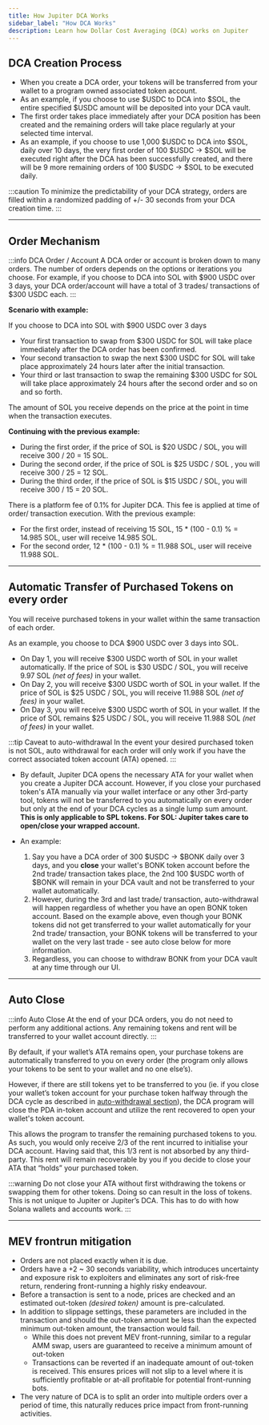 ```yaml
---
title: How Jupiter DCA Works
sidebar_label: "How DCA Works"
description: Learn how Dollar Cost Averaging (DCA) works on Jupiter
---
```


<head>
    <title>How Dollar Cost Averaging Works on Jupiter</title>
    <meta name="twitter:card" content="summary" />
</head>

## DCA Creation Process

- When you create a DCA order, your tokens will be transferred from your wallet to a program owned associated token account.
- As an example, if you choose to use $USDC to DCA into $SOL, the entire specified $USDC amount will be deposited into your DCA vault.
- The first order takes place immediately after your DCA position has been created and the remaining orders will take place regularly at your selected time interval.
- As an example, if you choose to use 1,000 $USDC to DCA into $SOL, daily over 10 days, the very first order of 100 $USDC -> $SOL will be executed right after the DCA has been successfully created, and there will be 9 more remaining orders of 100 $USDC -> $SOL to be executed daily.

:::caution
To minimize the predictability of your DCA strategy, orders are filled within a randomized padding of +/- 30 seconds from your DCA creation time.
:::

---

## Order Mechanism

:::info DCA Order / Account
A DCA order or account is broken down to many orders. The number of orders depends on the options or iterations you choose. For example, if you choose to DCA into SOL with $900 USDC over 3 days, your DCA order/account will have a total of 3 trades/ transactions of $300 USDC each.
:::

**Scenario with example:**

If you choose to DCA into SOL with $900 USDC over 3 days
- Your first transaction to swap from $300 USDC for SOL will take place immediately after the DCA order has been confirmed.
- Your second transaction to swap the next $300 USDC for SOL will take place approximately 24 hours later after the initial transaction.
- Your third or last transaction to swap the remaining $300 USDC for SOL will take place approximately 24 hours after the second order and so on and so forth.

The amount of SOL you receive depends on the price at the point in time when the transaction executes.

**Continuing with the previous example:**
- During the first order, if the price of SOL is $20 USDC / SOL, you will receive 300 / 20 = 15 SOL.
- During the second order, if the price of SOL is $25 USDC / SOL , you will receive 300 / 25 = 12 SOL.
- During the third order, if the price of SOL is $15 USDC / SOL, you will receive 300 / 15 = 20 SOL.

There is a platform fee of 0.1% for Jupiter DCA. This fee is applied at time of order/ transaction execution.
With the previous example:
- For the first order, instead of receiving 15 SOL, 15 * (100 - 0.1) % = 14.985 SOL, user will receive 14.985 SOL.
- For the second order, 12 * (100 - 0.1) % = 11.988 SOL, user will receive 11.988 SOL.

---

## Automatic Transfer of Purchased Tokens on every order

You will receive purchased tokens in your wallet within the same transaction of each order.

As an example, you choose to DCA $900 USDC over 3 days into SOL.

- On Day 1, you will receive $300 USDC worth of SOL in your wallet automatically. If the price of SOL is $30 USDC / SOL, you will receive 9.97 SOL *(net of fees)* in your wallet.
- On Day 2, you will receive $300 USDC worth of SOL in your wallet. If the price of SOL is $25 USDC / SOL, you will receive 11.988 SOL *(net of fees)* in your wallet.
- On Day 3, you will receive $300 USDC worth of SOL in your wallet. If the price of SOL remains $25 USDC / SOL, you will receive 11.988 SOL *(net of fees)* in your wallet.

:::tip Caveat to auto-withdrawal
In the event your desired purchased token is not SOL, auto withdrawal for each order will only work if you have the correct associated token account (ATA) opened.
:::

- By default, Jupiter DCA opens the necessary ATA for your wallet when you create a Jupiter DCA account. However, if you close your purchased token's ATA manually via your wallet interface or any other 3rd-party tool, tokens will not be transferred to you automatically on every order but only at the end of your DCA cycles as a single lump sum amount. **This is only applicable to SPL tokens. For SOL: Jupiter takes care to open/close your wrapped account.**

- An example:
  1. Say you have a DCA order of 300 $USDC -> $BONK daily over 3 days, and you **close** your wallet's BONK token account before the 2nd trade/ transaction takes place, the 2nd 100 $USDC worth of $BONK will remain in your DCA vault and not be transferred to your wallet automatically.
  1. However, during the 3rd and last trade/ transaction, auto-withdrawal will happen regardless of whether you have an open BONK token account. Based on the example above, even though your BONK tokens did not get transferred to your wallet automatically for your 2nd trade/ transaction, your BONK tokens will be transferred to your wallet on the very last trade - see auto close below for more information.
  1. Regardless, you can choose to withdraw BONK from your DCA vault at any time through our UI.

---

## Auto Close

:::info Auto Close
At the end of your DCA orders, you do not need to perform any additional actions. Any remaining tokens and rent will be transferred to your wallet account directly.
:::

By default, if your wallet’s ATA remains open, your purchase tokens are automatically transferred to you on every order (the program only allows your tokens to be sent to your wallet and no one else’s).

However, if there are still tokens yet to be transferred to you (ie. if you close your wallet’s token account for your purchase token halfway through the DCA cycle as described in [auto-withdrawal section](https://station.jup.ag/guides/dca/how-dca-work#automatic-transfer-of-purchased-tokens-on-every-order)), the DCA program will close the PDA in-token account and utilize the rent recovered to open your wallet's token account.

This allows the program to transfer the remaining purchased tokens to you. As such, you would only receive 2/3 of the rent incurred to initialise your DCA account. Having said that, this 1/3 rent is not absorbed by any third-party. This rent will remain recoverable by you if you decide to close your ATA that “holds” your purchased token.

:::warning
Do not close your ATA without first withdrawing the tokens or swapping them for other tokens. Doing so can result in the loss of tokens. This is not unique to Jupiter or Jupiter’s DCA. This has to do with how Solana wallets and accounts work.
:::

---

## MEV frontrun mitigation

- Orders are not placed exactly when it is due.
- Orders have a +2 ~ 30 seconds variability, which introduces uncertainty and exposure risk to exploiters and eliminates any sort of risk-free return, rendering front-running a highly risky endeavour.
- Before a transaction is sent to a node, prices are checked and an estimated out-token *(desired token)* amount is pre-calculated.
- In addition to slippage settings, these parameters are included in the transaction and should the out-token amount be less than the expected minimum out-token amount, the transaction would fail.
    - While this does not prevent MEV front-running, similar to a regular AMM swap, users are guaranteed to receive a minimum amount of out-token
    - Transactions can be reverted if an inadequate amount of out-token is received. This ensures prices will not slip to a level where it is sufficiently profitable or at-all profitable for potential front-running bots.
- The very nature of DCA is to split an order into multiple orders over a period of time, this naturally reduces price impact from front-running activities.
